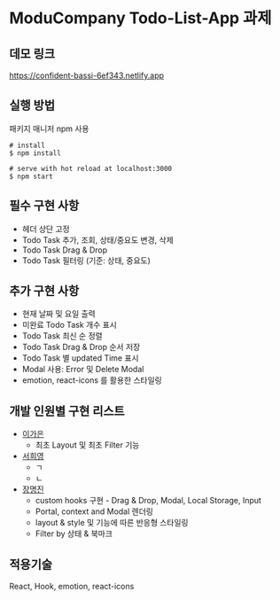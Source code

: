 # ModuCompany Todo-List-App 과제

## 데모 링크
https://confident-bassi-6ef343.netlify.app

## 실행 방법
패키지 매니저 npm 사용

```
# install 
$ npm install

# serve with hot reload at localhost:3000
$ npm start
```

## 필수 구현 사항

- 헤더 상단 고정
- Todo Task 추가, 조회, 상태/중요도 변경, 삭제
- Todo Task Drag & Drop
- Todo Task 필터링 (기준: 상태, 중요도)

## 추가 구현 사항

- 현재 날짜 및 요일 출력
- 미완료 Todo Task 개수 표시
- Todo Task 최신 순 정렬
- Todo Task Drag & Drop 순서 저장
- Todo Task 별 updated Time 표시
- Modal 사용: Error 및 Delete Modal
- emotion, react-icons 를 활용한 스타일링


## 개발 인원별 구현 리스트

- [이가은](https://github.com/salybu)
  - 최초 Layout 및 최초 Filter 기능
- [서희영](https://github.com/hyseoseo)
  - ㄱ
  - ㄴ
- [장명진](https://github.com/thinkJin6)
  - custom hooks 구현 - Drag & Drop, Modal, Local Storage, Input
  - Portal, context and Modal 렌더링
  - layout & style 및 기능에 따른 반응형 스타일링
  - Filter by 상태 & 북마크

## 적용기술

React, Hook, emotion, react-icons
  
